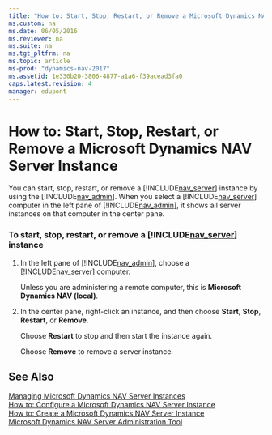 ```yaml
---
title: "How to: Start, Stop, Restart, or Remove a Microsoft Dynamics NAV Server Instance"
ms.custom: na
ms.date: 06/05/2016
ms.reviewer: na
ms.suite: na
ms.tgt_pltfrm: na
ms.topic: article
ms-prod: "dynamics-nav-2017"
ms.assetid: 1e330b20-3806-4877-a1a6-f39acead3fa0
caps.latest.revision: 4
manager: edupont
---
```

# How to: Start, Stop, Restart, or Remove a Microsoft Dynamics NAV Server Instance
You can start, stop, restart, or remove a [!INCLUDE[nav_server](includes/nav_server_md.md)] instance by using the [!INCLUDE[nav_admin](includes/nav_admin_md.md)]. When you select a [!INCLUDE[nav_server](includes/nav_server_md.md)] computer in the left pane of [!INCLUDE[nav_admin](includes/nav_admin_md.md)], it shows all server instances on that computer in the center pane.  
  
### To start, stop, restart, or remove a [!INCLUDE[nav_server](includes/nav_server_md.md)] instance  
  
1.  In the left pane of [!INCLUDE[nav_admin](includes/nav_admin_md.md)], choose a [!INCLUDE[nav_server](includes/nav_server_md.md)] computer.  
  
     Unless you are administering a remote computer, this is **Microsoft Dynamics NAV \(local\)**.  
  
2.  In the center pane, right-click an instance, and then choose **Start**, **Stop**, **Restart**, or **Remove**.  
  
     Choose **Restart** to stop and then start the instance again.  
  
     Choose **Remove** to remove a server instance.  
  
## See Also  
 [Managing Microsoft Dynamics NAV Server Instances](Managing-Microsoft-Dynamics-NAV-Server-Instances.md)   
 [How to: Configure a Microsoft Dynamics NAV Server Instance](How-to--Configure%20a%20Microsoft%20Dynamics%20NAV%20Server%20Instance.md)   
 [How to: Create a Microsoft Dynamics NAV Server Instance](How-to--Create%20a%20Microsoft%20Dynamics%20NAV%20Server%20Instance.md)   
 [Microsoft Dynamics NAV Server Administration Tool](Microsoft-Dynamics-NAV-Server-Administration-Tool.md)